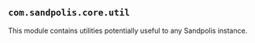 ## `com.sandpolis.core.util`

This module contains utilities potentially useful to any Sandpolis instance.